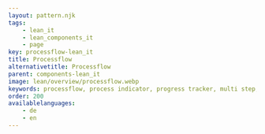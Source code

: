 ```yaml
---
layout: pattern.njk
tags: 
    - lean_it
    - lean_components_it
    - page
key: processflow-lean_it
title: Processflow
alternativetitle: Processflow
parent: components-lean_it
image: lean/overview/processflow.webp
keywords: processflow, process indicator, progress tracker, multi step, wizard, stepper, steps
order: 200
availablelanguages: 
    - de
    - en
---
```

